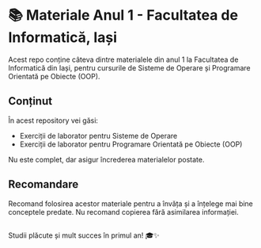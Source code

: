 # 📚 Materiale Anul 1 - Facultatea de Informatică, Iași

Acest repo conține câteva dintre materialele din anul 1 la Facultatea de Informatică din Iași, pentru cursurile de Sisteme de Operare și Programare Orientată pe Obiecte (OOP). 

## Conținut

În acest repository vei găsi:

- Exerciții de laborator pentru Sisteme de Operare
- Exerciții de laborator pentru Programare Orientată pe Obiecte (OOP)

Nu este complet, dar asigur încrederea materialelor postate.
<br>

## Recomandare

Recomand folosirea acestor materiale pentru a învăța și a înțelege mai bine conceptele predate. Nu recomand copierea fără asimilarea informației.

##

Studii plăcute și mult succes în primul an! 🎓✨
